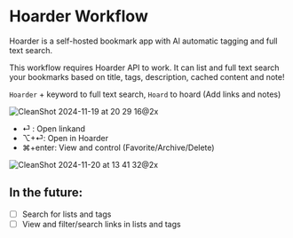 # Hoarder Workflow

Hoarder is a self-hosted bookmark app with Al automatic tagging and full text search.

This workflow requires Hoarder API to work. It can list and full text search your bookmarks based on title, tags, description, cached content and note!

`Hoarder` + keyword to full text search, `Hoard` to hoard (Add links and notes)

![CleanShot 2024-11-19 at 20 29 16@2x](https://github.com/user-attachments/assets/e6572257-d523-4566-89ed-156150921503)

 - ⏎ : Open linkand
 - ⌥+⏎: Open in Hoarder
 - ⌘+enter: View and control (Favorite/Archive/Delete)

![CleanShot 2024-11-20 at 13 41 32@2x](https://github.com/user-attachments/assets/e5d381ea-cb84-479c-bdfe-8e9d7a8bfe2f)

## In the future:
- [ ] Search for lists and tags
- [ ] View and filter/search links in lists and tags
